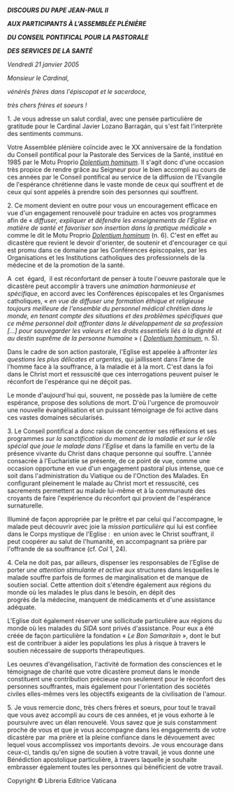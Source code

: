 ***DISCOURS DU PAPE JEAN-PAUL II***

***AUX PARTICIPANTS À L'ASSEMBLÉE PLÉNIÈRE***

***DU CONSEIL PONTIFICAL POUR LA PASTORALE***

***DES SERVICES DE LA SANTÉ***

*Vendredi 21 janvier 2005*

*Monsieur le Cardinal,*

*vénérés frères dans l'épiscopat et le sacerdoce,*

*très chers frères et soeurs !*

1. Je vous adresse un salut cordial, avec une pensée particulière de gratitude pour le Cardinal Javier Lozano Barragán, qui s'est fait l'interprète des sentiments communs.

Votre Assemblée plénière coïncide avec le XX anniversaire de la fondation du Conseil pontifical pour la Pastorale des Services de la Santé, institué en 1985 par le Motu Proprio *[Dolentium hominum](/content/john-paul-ii/fr/motu_proprio/documents/hf_jp-ii_motu-proprio_11021985_dolentium-hominum.html)*. Il s'agit donc d'une occasion très propice de rendre grâce au Seigneur pour le bien accompli au cours de ces années par le Conseil pontifical au service de la diffusion de l'Evangile de l'espérance chrétienne dans le vaste monde de ceux qui souffrent et de ceux qui sont appelés à prendre soin des personnes qui souffrent.

2. Ce moment devient en outre pour vous un encouragement efficace en vue d'un engagement renouvelé pour traduire en actes vos programmes afin de « *diffuser, expliquer et défendre les enseignements de l'Eglise en matière de santé et favoriser son insertion dans la pratique médicale* » comme le dit le Motu Proprio *[Dolentium hominum](/content/john-paul-ii/fr/motu_proprio/documents/hf_jp-ii_motu-proprio_11021985_dolentium-hominum.html)* (n. 6). C'est en effet au dicastère que revient le devoir d'orienter, de soutenir et d'encourager ce qui est promu dans ce domaine par les Conférences épiscopales, par les Organisations et les Institutions catholiques des professionnels de la médecine et de la promotion de la santé.

A  cet  égard,  il est réconfortant de penser à toute l'oeuvre pastorale que le dicastère peut accomplir à travers une *animation harmonieuse et spécifique*, en accord avec les Conférences épiscopales et les Organismes catholiques, « *en vue de diffuser une formation éthique et religieuse toujours meilleure de l'ensemble du personnel médical chrétien dans le monde, en tenant compte des situations et des problèmes spécifiques que ce même personnel doit affronter dans le développement de sa profession [...] pour sauvegarder les valeurs et les droits essentiels liés à la dignité et au destin suprême de la personne humaine* » ( *[Dolentium hominum](/content/john-paul-ii/fr/motu_proprio/documents/hf_jp-ii_motu-proprio_11021985_dolentium-hominum.html)*, n. 5).

Dans le cadre de son action pastorale, l'Eglise est appelée à affronter *les questions les plus délicates et urgentes*, qui jaillissent dans l'âme de l'homme face à la souffrance, à la maladie et à la mort. C'est dans la foi dans le Christ mort et ressuscité que ces interrogations peuvent puiser le réconfort de l'espérance qui ne déçoit pas.

Le monde d'aujourd'hui qui, souvent, ne possède pas la lumière de cette espérance, propose des solutions de mort. D'où l'urgence de promouvoir une nouvelle évangélisation et un puissant témoignage de foi active dans ces vastes domaines sécularisés.

3. Le Conseil pontifical a donc raison de concentrer ses réflexions et ses programmes *sur la sanctification du moment de la maladie et sur le rôle spécial que joue le malade dans l'Eglise* et dans la famille en vertu de la présence vivante du Christ dans chaque personne qui souffre. L'année consacrée à l'Eucharistie se présente, de ce point de vue, comme une occasion opportune en vue d'un engagement pastoral plus intense, que ce soit dans l'administration du Viatique ou de l'Onction des Malades. En configurant pleinement le malade au Christ mort et ressuscité, ces sacrements permettent au malade lui-même et à la communauté des croyants de faire l'expérience du réconfort qui provient de l'espérance surnaturelle.

Illuminé de façon appropriée par le prêtre et par celui qui l'accompagne, le malade peut découvrir avec joie la *mission particulière* qui lui est confiée dans le Corps mystique de l'Eglise :  en union avec le Christ souffrant, il peut coopérer au salut de l'humanité, en accompagnant sa prière par l'offrande de sa souffrance (cf. *Col* 1, 24).

4. Cela ne doit pas, par ailleurs, dispenser les responsables de l'Eglise de porter *une attention stimulante et active* aux structures dans lesquelles le malade souffre parfois de formes de marginalisation et de manque de soutien social. Cette attention doit s'étendre également aux régions du monde où les malades le plus dans le besoin, en dépit des progrès de la médecine, manquent de médicaments et d'une assistance adéquate.

L'Eglise doit également réserver une sollicitude particulière aux régions du monde où les malades du *SIDA* sont privés d'assistance. Pour eux a été créée de façon particulière la fondation « *Le Bon Samaritain* », dont le but est de contribuer à aider les populations les plus à risque à travers le soutien nécessaire de supports thérapeutiques.

Les oeuvres d'évangélisation, l'activité de formation des consciences et le témoignage de charité que votre dicastère promeut dans le monde constituent une contribution précieuse non seulement pour le réconfort des personnes souffrantes, mais également pour l'orientation des sociétés civiles elles-mêmes vers les objectifs exigeants de la civilisation de l'amour.

5. Je vous remercie donc, très chers frères et soeurs, pour tout le travail que vous avez accompli au cours de ces années, et je vous exhorte à le poursuivre avec un élan renouvelé. Vous savez que je suis constamment proche de vous et que je vous accompagne dans les engagements de votre dicastère par  ma prière et la pleine confiance dans le dévouement avec lequel vous accomplissez vos importants devoirs. Je vous encourage dans ceux-ci, tandis qu'en signe de soutien à votre travail, je vous donne une Bénédiction apostolique particulière, à travers laquelle je souhaite embrasser également toutes les personnes qui bénéficient de votre travail.

Copyright © Libreria Editrice Vaticana